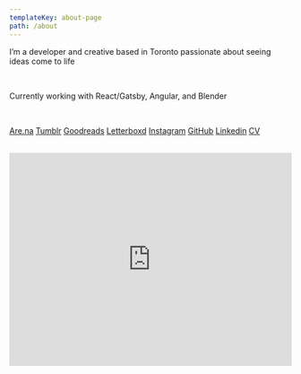 ```yaml
---
templateKey: about-page
path: /about
---
```

I’m a developer and creative based in Toronto passionate about seeing ideas come to life

<br/>

Currently working with React/Gatsby, Angular, and Blender 

<br/>

[Are.na](Http://are.na/tiffany-bouchard)
[Tumblr](http://cakebagel.tumblr.com)
[Goodreads](https://goodreads.com/user/show/135943497-tiffany-bouchard) [Letterboxd](https://letterboxd.com/tiffbouchard)[](HTTPS://letterboxd.com/tiffbouchard)
[Instagram](Http://Instagram.com/tiffbouchard)
[GitHub](HTTPS://github.com/tiffbouchard)
[Linkedin](HTTPS://linkedin.com/in/tiffanybouchard)[](HTTPS://linkedin.com/in/tiffanybouchard)
[CV](https://indd.adobe.com/view/2ac36af3-2482-4c04-b99a-5622bebffd5a)

<br/>

<iframe src="https://open.spotify.com/embed/playlist/0JGO3dNg40nYXNtM4BTq9C?utm_source=generator&theme=0" width="100%" height="380" frameBorder="0" allowfullscreen="" allow="autoplay; clipboard-write; encrypted-media; fullscreen; picture-in-picture"></iframe>